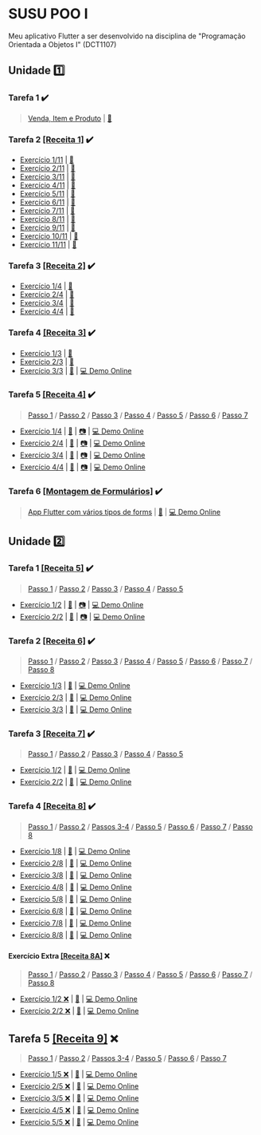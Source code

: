 # SUSU POO I

Meu aplicativo Flutter a ser desenvolvido na disciplina de "Programação Orientada a Objetos I" (DCT1107)

## Unidade :one:

### Tarefa 1 :heavy_check_mark:

> [Venda, Item e Produto](https://github.com/SusuGostoso/Susu-POO-I/commit/7c5df95a18ed71af844c0da9269f0c15620c05ec) | [:file_folder:](https://github.com/SusuGostoso/Susu-POO-I/blob/master/lib/TAREFAS%20FINALIZADAS/UNIDADE%201/TAREFA%201/tarefa1_unidade1.dart)

### Tarefa 2 [[Receita 1]](https://drive.google.com/file/d/1hFp2h8mI22HOkeHQJIoO3Pxioix-QWSw/view?usp=share_link) :heavy_check_mark:
- [Exercício 1/11](https://github.com/SusuGostoso/Susu-POO-I/commit/f0bae3c39409a8b612f544218ee895b59592efb4) | [:file_folder:](https://github.com/SusuGostoso/Susu-POO-I/blob/master/lib/TAREFAS%20FINALIZADAS/UNIDADE%201/TAREFA%202/receita1_exercicios_1a9.dart) 
- [Exercício 2/11](https://github.com/SusuGostoso/Susu-POO-I/commit/fc15c0a7183b6d0e9b40a01a883af846a35bf493) | [:file_folder:](https://github.com/SusuGostoso/Susu-POO-I/blob/master/lib/TAREFAS%20FINALIZADAS/UNIDADE%201/TAREFA%202/receita1_exercicios_1a9.dart)
- [Exercício 3/11](https://github.com/SusuGostoso/Susu-POO-I/commit/fd4c4e22a18e3e3a23806e86b5b91d0e8bb9a265) | [:file_folder:](https://github.com/SusuGostoso/Susu-POO-I/blob/master/lib/TAREFAS%20FINALIZADAS/UNIDADE%201/TAREFA%202/receita1_exercicios_1a9.dart)
- [Exercício 4/11](https://github.com/SusuGostoso/Susu-POO-I/commit/540235a138d46093d4bf4c9d015cc8e06b5448ed) | [:file_folder:](https://github.com/SusuGostoso/Susu-POO-I/blob/master/lib/TAREFAS%20FINALIZADAS/UNIDADE%201/TAREFA%202/receita1_exercicios_1a9.dart)
- [Exercício 5/11](https://github.com/SusuGostoso/Susu-POO-I/commit/ae0b7e4859f7c66a0b15fa3843254d05e9e7a61c) | [:file_folder:](https://github.com/SusuGostoso/Susu-POO-I/blob/master/lib/TAREFAS%20FINALIZADAS/UNIDADE%201/TAREFA%202/receita1_exercicios_1a9.dart)
- [Exercício 6/11](https://github.com/SusuGostoso/Susu-POO-I/commit/31e196296fe9680cb320d77975668e12df64aa42) | [:file_folder:](https://github.com/SusuGostoso/Susu-POO-I/blob/master/lib/TAREFAS%20FINALIZADAS/UNIDADE%201/TAREFA%202/receita1_exercicios_1a9.dart)
- [Exercício 7/11](https://github.com/SusuGostoso/Susu-POO-I/commit/ba9c8b70f0939ed1c2a72cf13c07a26b2d81bbbf) | [:file_folder:](https://github.com/SusuGostoso/Susu-POO-I/blob/master/lib/TAREFAS%20FINALIZADAS/UNIDADE%201/TAREFA%202/receita1_exercicios_1a9.dart)
- [Exercício 8/11](https://github.com/SusuGostoso/Susu-POO-I/commit/7521a347a768c5c7498c104204fda410fa79648b) | [:file_folder:](https://github.com/SusuGostoso/Susu-POO-I/blob/master/lib/TAREFAS%20FINALIZADAS/UNIDADE%201/TAREFA%202/receita1_exercicios_1a9.dart)
- [Exercício 9/11](https://github.com/SusuGostoso/Susu-POO-I/commit/6342337ffaafd8630e94a9bf593cf208ed7c5766) | [:file_folder:](https://github.com/SusuGostoso/Susu-POO-I/blob/master/lib/TAREFAS%20FINALIZADAS/UNIDADE%201/TAREFA%202/receita1_exercicios_1a9.dart)
- [Exercício 10/11](https://github.com/SusuGostoso/Susu-POO-I/commit/f5bec9883bd24066a37660917faac55bba233e0e) | [:file_folder:](https://github.com/SusuGostoso/Susu-POO-I/blob/master/lib/TAREFAS%20FINALIZADAS/UNIDADE%201/TAREFA%202/receita1_exercicios_10e11.dart)
- [Exercício 11/11](https://github.com/SusuGostoso/Susu-POO-I/commit/7fb1caf770ae5cf0be08de296dc81bd50f442be0) | [:file_folder:](https://github.com/SusuGostoso/Susu-POO-I/blob/master/lib/TAREFAS%20FINALIZADAS/UNIDADE%201/TAREFA%202/receita1_exercicios_10e11.dart)

### Tarefa 3 [[Receita 2]](https://drive.google.com/file/d/1rtR0zexLSrJ3jOEjUOTU62CW-ROsrcjH/view?usp=share_link) :heavy_check_mark:
- [Exercício 1/4](https://github.com/SusuGostoso/Susu-POO-I/commit/a7cb6308acc9d8f9d2c35e018831f6d636ce69e8) | [:file_folder:](https://github.com/SusuGostoso/Susu-POO-I/blob/master/lib/TAREFAS%20FINALIZADAS/UNIDADE%201/TAREFA%203/RECEITA%202%20-%20EXERCICIO%201.dart)
- [Exercício 2/4](https://github.com/SusuGostoso/Susu-POO-I/commit/7f8750b2a4251ae36614506019b4d2603a6d64dd) | [:file_folder:](https://github.com/SusuGostoso/Susu-POO-I/blob/master/lib/TAREFAS%20FINALIZADAS/UNIDADE%201/TAREFA%203/RECEITA%202%20-%20EXERCICIO%202.dart)
- [Exercício 3/4](https://github.com/SusuGostoso/Susu-POO-I/commit/a936a35b00dcd9a3920b3d51f86b57b6a9d0b6d7) | [:file_folder:](https://github.com/SusuGostoso/Susu-POO-I/blob/master/lib/TAREFAS%20FINALIZADAS/UNIDADE%201/TAREFA%203/RECEITA%202%20-%20EXERCICIO%203.dart)
- [Exercício 4/4](https://github.com/SusuGostoso/Susu-POO-I/commit/d2cafa24fd142bd75475b5c3d41be00da65e07c4) | [:file_folder:](https://github.com/SusuGostoso/Susu-POO-I/blob/master/lib/TAREFAS%20FINALIZADAS/UNIDADE%201/TAREFA%203/RECEITA%202%20-%20EXERCICIO%204.dart)

### Tarefa 4 [[Receita 3]](https://drive.google.com/file/d/19ygHf4lNvTLkdlTQIoTBxHeGj6T0PjxZ/view?usp=share_link) :heavy_check_mark:
- [Exercício 1/3](https://github.com/SusuGostoso/Susu-POO-I/commit/f77cea6dca02e14ac30b7d4b22017326944212c5) | [:file_folder:](https://github.com/SusuGostoso/Susu-POO-I/blob/master/lib/TAREFAS%20FINALIZADAS/UNIDADE%201/TAREFA%204/RECEITA%203%20-%20EXERCICIOS%201%20AO%203.dart)
- [Exercício 2/3](https://github.com/SusuGostoso/Susu-POO-I/commit/32be8ee292e3b7a122bfc884dde68df65af0097e) | [:file_folder:](https://github.com/SusuGostoso/Susu-POO-I/blob/master/lib/TAREFAS%20FINALIZADAS/UNIDADE%201/TAREFA%204/RECEITA%203%20-%20EXERCICIOS%201%20AO%203.dart)
- [Exercício 3/3](https://github.com/SusuGostoso/Susu-POO-I/commit/f16d0cb4fe495d382eaa0f00ee6b8d16dc503fa0) | [:file_folder:](https://github.com/SusuGostoso/Susu-POO-I/blob/master/lib/TAREFAS%20FINALIZADAS/UNIDADE%201/TAREFA%204/RECEITA%203%20-%20EXERCICIOS%201%20AO%203.dart) | [:computer: Demo Online](https://zapp.run/edit/tarefa-4-receita-3-zki06akkj06?file=lib/main.dart)

### Tarefa 5 [[Receita 4]](https://drive.google.com/file/d/1hcoIgqpd_dgceL2Kr-3J6p9feQd4COHz/view?usp=share_link) :heavy_check_mark:
> [Passo 1](https://github.com/SusuGostoso/Susu-POO-I/commit/be398350d8ad7ba456b5895edbda56af82212ac2) / [Passo 2](https://github.com/SusuGostoso/Susu-POO-I/commit/fc8a21f7b63d97606c0018b4d326c4f42da9205d) / [Passo 3](https://github.com/SusuGostoso/Susu-POO-I/commit/168187c721c15ff24f1504b0fad1b72e8454e8fc) / [Passo 4](https://github.com/SusuGostoso/Susu-POO-I/commit/a998e6c24ee10ddaeda4aa5587330fc3e5ed7580) / [Passo 5](https://github.com/SusuGostoso/Susu-POO-I/commit/bc0d404ddb1669e468b91c453b3cb8ab28c5ad94) / [Passo 6](https://github.com/SusuGostoso/Susu-POO-I/commit/2a34c38526e4d6c06f150f37cedc49c4daf2aa3c) / [Passo 7](https://github.com/SusuGostoso/Susu-POO-I/commit/01b733735ea750d922e96384c1c314da8c431697) 

- [Exercício 1/4](https://github.com/SusuGostoso/Susu-POO-I/commit/d0a05c45f3117b716a08841171a6cf84dc516001) | [:file_folder:](https://github.com/SusuGostoso/Susu-POO-I/blob/master/lib/TAREFAS%20FINALIZADAS/UNIDADE%201/TAREFA%205/EXERCICIO%201%20-%20FINALIZADO.dart) | [:camera:](https://i.ibb.co/S6gr0bx/imagem-2023-04-12-213051982.png) | [:computer: Demo Online](https://zapp.run/edit/tarefa-5-exercicio-1-z5806nj5906)
- [Exercício 2/4](https://github.com/SusuGostoso/Susu-POO-I/commit/bb35794b53bb9e3cd112338c438e640f87a791f7) | [:file_folder:](https://github.com/SusuGostoso/Susu-POO-I/blob/master/lib/TAREFAS%20FINALIZADAS/UNIDADE%201/TAREFA%205/EXERCICIO%202%20-%20FINALIZADO.dart) | [:camera:](https://i.ibb.co/YZGqZyY/imagem-2023-04-12-213141070.png) | [:computer: Demo Online](https://zapp.run/edit/tarefa-5-exercicio-2-zka06qlkb06)
- [Exercício 3/4](https://github.com/SusuGostoso/Susu-POO-I/commit/54a7e05a4458cee95c37ec2f69c746aeb53d1c85) | [:file_folder:](https://github.com/SusuGostoso/Susu-POO-I/blob/master/lib/TAREFAS%20FINALIZADAS/UNIDADE%201/TAREFA%205/EXERCICIO%203%20-%20FINALIZADO.dart) | [:camera:](https://i.ibb.co/bXf1dVD/imagem-2023-04-12-213220168.png) | [:computer: Demo Online](https://zapp.run/edit/tarefa-5-exercicio-3-zsg0623sh06)
- [Exercício 4/4](https://github.com/SusuGostoso/Susu-POO-I/commit/ddbd6660ed6e4125e0f38ef218d548a2d6e4b730) | [:file_folder:](https://github.com/SusuGostoso/Susu-POO-I/blob/master/lib/TAREFAS%20FINALIZADAS/UNIDADE%201/TAREFA%205/EXERCICIO%204%20-%20FINALIZADO.dart) | [:camera:](https://i.ibb.co/RDR79wV/imagem-2023-04-12-213302824.png) | [:computer: Demo Online](https://zapp.run/edit/tarefa-5-exercicio-4-zsc0657sd06)

### Tarefa 6 [[Montagem de Formulários]](https://drive.google.com/file/d/1DAEEGXV-pCyJ7VrTgEf1XAA_cck0zkrC/view?usp=share_link) :heavy_check_mark:
> [App Flutter com vários tipos de forms](https://github.com/SusuGostoso/Susu-POO-I/commit/2870f2efb5f3ce2c34e3d71e424900907a828af6) | [:file_folder:](https://github.com/SusuGostoso/Susu-POO-I/blob/master/lib/TAREFAS%20FINALIZADAS/UNIDADE%201/TAREFA%206/FLUTTER%20FORMS.dart) | [:computer: Demo Online](https://zapp.run/edit/flutter-forms-zt006nsu106)

## Unidade :two:

### Tarefa 1 [[Receita 5]](https://drive.google.com/file/d/1rVYqDQZ5oJKHDuhUx0dfbNrFd-3PtWxg/view?usp=share_link) :heavy_check_mark:
> [Passo 1](https://github.com/SusuGostoso/Susu-POO-I/commit/0dba1d6d8a8bc52b4107c4f7404abd0b95b26938) / [Passo 2](https://github.com/SusuGostoso/Susu-POO-I/commit/ebe3cb1623fca1c1cc4d90b71cf14bf02d95ec11) / [Passo 3](https://github.com/SusuGostoso/Susu-POO-I/commit/9a8572df7f3abf25a0649b668be33dddf57f6a4f) / [Passo 4](https://github.com/SusuGostoso/Susu-POO-I/commit/5ba9a41123a0241cb9ddb9753dba4b495a4b974a) / [Passo 5](https://github.com/SusuGostoso/Susu-POO-I/commit/5847394334c5170e937670ef64029049ae54e9ba)

- [Exercício 1/2](https://github.com/SusuGostoso/Susu-POO-I/commit/837b331b3a90da150e74dcce3e7cb91b2800a773) | [:file_folder:](https://github.com/SusuGostoso/Susu-POO-I/blob/master/lib/TAREFAS%20FINALIZADAS/UNIDADE%202/TAREFA%201/RECEITA%205%20-%20EXERCICIO%201.dart) | [:camera:](https://i.ibb.co/NnmBDvr/PRINT-TAREFA-6.png) | [:computer: Demo Online](https://zapp.run/edit/receita-5-exercicio-1-zz9m062ez9n0)
- [Exercício 2/2](https://github.com/SusuGostoso/Susu-POO-I/commit/11e4239b53e336da505ca60c1ea4b1cd6c511ebb) | [:file_folder:](https://github.com/SusuGostoso/Susu-POO-I/blob/master/lib/TAREFAS%20FINALIZADAS/UNIDADE%202/TAREFA%201/RECEITA%205%20-%20EXERCICIO%202.dart) | [:camera:](https://i.ibb.co/27X7L3p/PRINT-TAREFA-6-EXERCICIO-2.png) | [:computer: Demo Online](https://zapp.run/edit/receita-5-exercicio-2-zn9q06k9n9r0)

### Tarefa 2 [[Receita 6]](https://drive.google.com/file/d/1YVvlCWpaOAyIqftaeJUUuFScwsqT-vpY/view?usp=share_link) :heavy_check_mark:
> [Passo 1](https://github.com/SusuGostoso/Susu-POO-I/commit/3300f07d49c62c4de510938edf7695c867a9926c) / [Passo 2](https://github.com/SusuGostoso/Susu-POO-I/commit/896d657d9e8cb4a6c09169d5d647592d6928a8b8) / [Passo 3](https://github.com/SusuGostoso/Susu-POO-I/commit/7c1110d1a2704d2401d7507ea37784b72d0aba78) / [Passo 4](https://github.com/SusuGostoso/Susu-POO-I/commit/717c27d39f962b17c4dd9aa0cfd3dea47f3ea1e4) / [Passo 5](https://github.com/SusuGostoso/Susu-POO-I/commit/197ed883c5552781dde17a91507517c5b312b219) / [Passo 6](https://github.com/SusuGostoso/Susu-POO-I/commit/5f15683e673d6af4828aad9c0a2480331ff18351) / [Passo 7](https://github.com/SusuGostoso/Susu-POO-I/commit/f415dd3ddce752c8b65caf5bdae41cb51802b054) / [Passo 8](https://github.com/SusuGostoso/Susu-POO-I/commit/c24767fa72624ec708abf2431da05bdf4d37236d)

- [Exercício 1/3](https://github.com/SusuGostoso/Susu-POO-I/commit/8f6266f807c4ef3f80f925b784633cd12bbc9fc0) | [:file_folder:](https://github.com/SusuGostoso/Susu-POO-I/blob/master/lib/TAREFAS%20FINALIZADAS/UNIDADE%202/TAREFA%202/EXERCICIO%201.dart) | [:computer: Demo Online](https://zapp.run/edit/receita-6-exercicio-1-zsb806pzsb90)
- [Exercício 2/3](https://github.com/SusuGostoso/Susu-POO-I/commit/bbc92817072f754acbdaf204ce346ce6b3927579) | [:file_folder:](https://github.com/SusuGostoso/Susu-POO-I/blob/master/lib/TAREFAS%20FINALIZADAS/UNIDADE%202/TAREFA%202/EXERCICIO%202.dart) | [:computer: Demo Online](https://zapp.run/edit/receita-6-exercicio-2-z7ba06dh7bb0)
- [Exercício 3/3](https://github.com/SusuGostoso/Susu-POO-I/commit/3fef5af4c7d6aa170700cecfcdbc1a4de70f1a24) | [:file_folder:](https://github.com/SusuGostoso/Susu-POO-I/blob/master/lib/TAREFAS%20FINALIZADAS/UNIDADE%202/TAREFA%202/EXERCICIO%203.dart) | [:computer: Demo Online](https://zapp.run/edit/receita-6-exercicio-3-z27a06uj37b0)


### Tarefa 3 [[Receita 7]](https://drive.google.com/file/d/1bYy0lfz6KLndee0t8IOCG033Nh37Weu3/view?usp=share_link) :heavy_check_mark:
> [Passo 1](https://github.com/SusuGostoso/Susu-POO-I/commit/43870a9257446a64aa05fea49de505c5750a29ac) / [Passo 2](https://github.com/SusuGostoso/Susu-POO-I/commit/15e04b2160eda2855e5793224059b8e95a88db9a) / [Passo 3](https://github.com/SusuGostoso/Susu-POO-I/commit/79e17db1256c142d39f29d49ab7563a8ae432477) / [Passo 4](https://github.com/SusuGostoso/Susu-POO-I/commit/2563cf04fc54e249d89073615817d153089cc90e) / [Passo 5](https://github.com/SusuGostoso/Susu-POO-I/commit/e90911e3f684553d470fa54a681a8f49791ff90d)

- [Exercício 1/2](https://github.com/SusuGostoso/Susu-POO-I/commit/5b798a96cdc24382ddb0358e4da01cbaa03bf47b) | [:file_folder:](https://github.com/SusuGostoso/Susu-POO-I/blob/master/lib/TAREFAS%20FINALIZADAS/UNIDADE%202/TAREFA%203/EXERCICIO_1.dart) | [:computer: Demo Online](https://zapp.run/edit/receita-7-exercicio-1-zf1c06q4f1d0)
- [Exercício 2/2](https://github.com/SusuGostoso/Susu-POO-I/commit/d5e1b2acd0685c5d615e72b8f2aab0c967129e6c) | [:file_folder:](https://github.com/SusuGostoso/Susu-POO-I/blob/master/lib/TAREFAS%20FINALIZADAS/UNIDADE%202/TAREFA%203/EXERCICIO_2.dart) | [:computer: Demo Online](https://zapp.run/edit/receita-7-exercicio-2-za1s0637a1t0)

### Tarefa 4 [[Receita 8]](https://drive.google.com/file/d/1OJnDMTYF0Ua1CHgfpi-0GvTjrt3aAKlF/view?usp=share_link) :heavy_check_mark:
> [Passo 1](https://github.com/SusuGostoso/Susu-POO-I/commit/53d715693f16045145da6ff11bf8d622257cc505) / [Passo 2](https://github.com/SusuGostoso/Susu-POO-I/commit/9cd7632be665f29b6ffa29bbc4f6804a1b46840b) / [Passos 3-4](https://github.com/SusuGostoso/Susu-POO-I/commit/9f11f0fde83fbf557c36a012a6b7509b7e850ac8) /  [Passo 5](https://github.com/SusuGostoso/Susu-POO-I/commit/e153b3aedfbbd21b5c6e91b0d7e5d730a683c27e) / [Passo 6](https://github.com/SusuGostoso/Susu-POO-I/commit/65ad705d93eafb4b6c4c966041ef6667653f4f67) / [Passo 7](https://github.com/SusuGostoso/Susu-POO-I/commit/073232c854d3ee3ff5e802bd6defff4497719d73) / [Passo 8](https://github.com/SusuGostoso/Susu-POO-I/commit/116125d724866a5918c6dd3d40248988746a7682)

- [Exercício 1/8](https://github.com/SusuGostoso/Susu-POO-I/commit/fbce61a7289dab1ba01ab578f216ab277d19fdd0) | [:file_folder:](https://github.com/SusuGostoso/Susu-POO-I/blob/master/lib/TAREFAS%20FINALIZADAS/UNIDADE%202/TAREFA%204/EXERCICIO_1-3.dart) | [:computer: Demo Online](https://zapp.run/edit/receita-8-exercicio-1-zz6206ucz630)
- [Exercício 2/8](https://github.com/SusuGostoso/Susu-POO-I/commit/ab9faa3f268662569241fad786f251683ebf4905) | [:file_folder:](https://github.com/SusuGostoso/Susu-POO-I/blob/master/lib/TAREFAS%20FINALIZADAS/UNIDADE%202/TAREFA%204/EXERCICIO_1-3.dart) | [:computer: Demo Online](https://zapp.run/edit/receita-8-exercicio-1-zz6206ucz630)
- [Exercício 3/8](https://github.com/SusuGostoso/Susu-POO-I/commit/b3135b247ba81a536e617339c6d2bc48d7db1f2d) | [:file_folder:](https://github.com/SusuGostoso/Susu-POO-I/blob/master/lib/TAREFAS%20FINALIZADAS/UNIDADE%202/TAREFA%204/EXERCICIO_1-3.dart) | [:computer: Demo Online](https://zapp.run/edit/receita-8-exercicio-3-zb5g06zyb5h0?entry=lib/main.dart&file=pubspec.yaml)
- [Exercício 4/8](https://github.com/SusuGostoso/Susu-POO-I/commit/1560619e7ca9fe76dd586448d3fc1d90b5781949) | [:file_folder:](https://github.com/SusuGostoso/Susu-POO-I/blob/master/lib/TAREFAS%20FINALIZADAS/UNIDADE%202/TAREFA%204/EXERCICIO_4.dart) | [:computer: Demo Online](https://zapp.run/edit/receita-8-exercicio-4-zh2q06qch2r0)
- [Exercício 5/8](https://github.com/SusuGostoso/Susu-POO-I/commit/a0b7bfb577d2b31f0e24a4aa292a54bb2178748c) | [:file_folder:](https://github.com/SusuGostoso/Susu-POO-I/blob/master/lib/TAREFAS%20FINALIZADAS/UNIDADE%202/TAREFA%204/EXERCICIO_5.dart) | [:computer: Demo Online](https://zapp.run/edit/receita-8-exercicio-5-z62s06e562t0)
- [Exercício 6/8](https://github.com/SusuGostoso/Susu-POO-I/commit/1745e365ab4591a63a5c7ff918b435c2fb5684c6) | [:file_folder:](https://github.com/SusuGostoso/Susu-POO-I/blob/master/lib/TAREFAS%20FINALIZADAS/UNIDADE%202/TAREFA%204/EXERCICIO_6.dart) | [:computer: Demo Online](https://zapp.run/edit/receita-8-exercicio-6-zi2w06tmi2x0)
- [Exercício 7/8](https://github.com/SusuGostoso/Susu-POO-I/commit/6d6f98d25b191f4e8a38fc2b8f291479a565c604) | [:file_folder:](https://github.com/SusuGostoso/Susu-POO-I/blob/master/lib/TAREFAS%20FINALIZADAS/UNIDADE%202/TAREFA%204/EXERCICIO_7.dart) | [:computer: Demo Online](https://zapp.run/edit/receita-8-exercicio-7-z32i06k132j0)
- [Exercício 8/8](https://github.com/SusuGostoso/Susu-POO-I/commit/aa3672873fa2dcaf456ebb310779c63c6508122e) | [:file_folder:](https://github.com/SusuGostoso/Susu-POO-I/blob/master/lib/TAREFAS%20FINALIZADAS/UNIDADE%202/TAREFA%204/EXERCICIO_8.dart) | [:computer: Demo Online](https://zapp.run/edit/receita-8-exercicio-8-z42i06kr42j0)

#### Exercício Extra [[Receita 8A]](https://drive.google.com/file/d/1dZu5Zc7wxExYpF_6kQnu-toG7ENxrZNI/view?usp=share_link) :x:
> [Passo 1](https://github.com/SusuGostoso/Susu-POO-I/commit/c9e45a38302607c2c91bb5d4e1a0cb4c7aa3ee40) / [Passo 2](https://github.com/SusuGostoso/Susu-POO-I/commit/89617b7d4395372f85313ed60dc6da49bcf222b1) / [Passo 3](https://github.com/SusuGostoso/Susu-POO-I/commit/9f3ebcfe3add648ca53e3752ce4ee534436216b0) / [Passo 4](https://github.com/SusuGostoso/Susu-POO-I/commit/5776186d3ed9db6e01031e694f9b7fe2a5295b91) /  [Passo 5]() / [Passo 6]() / [Passo 7]() / [Passo 8]()

- [Exercício 1/2 :x:]() | [:file_folder:]() | [:computer: Demo Online]()
- [Exercício 2/2 :x:]() | [:file_folder:]() | [:computer: Demo Online]()

## Tarefa 5 [[Receita 9]](https://drive.google.com/file/d/1qMy4qrsAZnkXLqCSf7uoxFjQ2hXFYUjY/view?usp=sharing) :x:
> [Passo 1](https://github.com/SusuGostoso/Susu-POO-I/commit/39303ec6bc1b56025f3d390d8eaab791c61ddff7) / [Passo 2](https://github.com/SusuGostoso/Susu-POO-I/commit/b4e6e68ba829306b57e43d4f9d73007337a61774) / [Passos 3-4](https://github.com/SusuGostoso/Susu-POO-I/commit/52c8f496eb3c2474164e12dc930f92ae27b242f8) /  [Passo 5](https://github.com/SusuGostoso/Susu-POO-I/commit/b45cd6c0cbd981545779f7adc1bf00e613ca0400) / [Passo 6](https://github.com/SusuGostoso/Susu-POO-I/commit/12ccbcc48e692f7bd860512e6b99707dcd1d3da4) / [Passo 7](https://github.com/SusuGostoso/Susu-POO-I/commit/2bffeeabd731cecdb5963c8304c600588fbd5494)

- [Exercício 1/5 :x:]() | [:file_folder:]() | [:computer: Demo Online]()
- [Exercício 2/5 :x:]() | [:file_folder:]() | [:computer: Demo Online]()
- [Exercício 3/5 :x:]() | [:file_folder:]() | [:computer: Demo Online]()
- [Exercício 4/5 :x:]() | [:file_folder:]() | [:computer: Demo Online]()
- [Exercício 5/5 :x:]() | [:file_folder:]() | [:computer: Demo Online]()